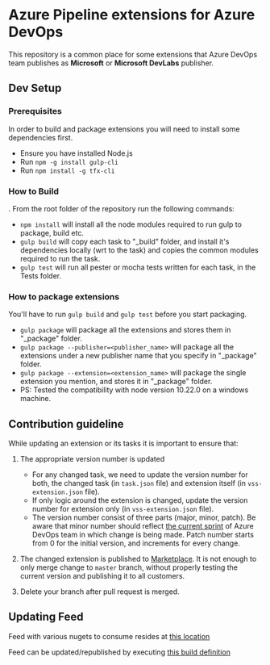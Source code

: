 # Azure Pipeline extensions for Azure DevOps

This repository is a common place for some extensions that Azure DevOps team publishes as **Microsoft** or **Microsoft DevLabs** publisher.

## Dev Setup

### Prerequisites

In order to build and package extensions you will need to install some dependencies first.

- Ensure you have installed Node.js
- Run `npm -g install gulp-cli`
- Run `npm install -g tfx-cli`

### How to Build

. From the root folder of the repository run the following commands:

- `npm install` will install all the node modules required to run gulp to package, build etc.
- `gulp build`  will copy each task to "_build" folder, and install it's dependencies locally (wrt to the task) and copies the common modules required to run the task.
- `gulp test` will run all pester or mocha tests written for each task, in the Tests folder.

### How to package extensions

You'll have to run `gulp build` and `gulp test` before you start packaging.

- `gulp package` will package all the extensions and stores them in "_package" folder.
- `gulp package --publisher=<publisher_name>` will package all the extensions under a new publisher name that you specify in "_package" folder.
- `gulp package --extension=<extension_name>` will package the single extension you mention, and stores it in "_package" folder.
- PS: Tested the compatibility with node version 10.22.0 on a windows machine.

## Contribution guideline

While updating an extension or its tasks it is important to ensure that:

1. The appropriate version number is updated

    - For any changed task, we need to update the version number for both, the changed task (in `task.json` file) and extension itself (in `vss-extension.json` file).
    - If only logic around the extension is changed, update the version number for extension only (in `vss-extension.json` file).
    - The version number consist of three parts (major, minor, patch). Be aware that minor number should reflect [the current sprint](https://whatsprintis.it/) of Azure DevOps team in which change is being made. Patch number starts from 0 for the initial version, and increments for every change.

2. The changed extension is published to [Marketplace](https://marketplace.visualstudio.com/azuredevops/).
   It is not enough to only merge change to `master` branch, without properly testing the current version and publishing it to all customers.

3. Delete your branch after pull request is merged.

## Updating Feed

Feed with various nugets to consume resides at [this location](https://1essharedassets.visualstudio.com/1esPkgs/_packaging?_a=feed&feed=vsts_rm_extensions)

Feed can be updated/republished by executing [this build definition](https://dev.azure.com/mseng/AzureDevOps/_build?definitionId=6226&_a=summary)